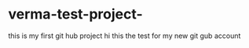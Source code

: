 # verma-test-project-
this is my first git hub project 
hi this the test for my new git gub account 

